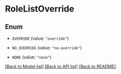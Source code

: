 # RoleListOverride

## Enum


* `OVERRIDE` (value: `"override"`)

* `NO_OVERRIDE` (value: `"no-override"`)

* `NONE` (value: `"none"`)


[[Back to Model list]](../README.md#documentation-for-models) [[Back to API list]](../README.md#documentation-for-api-endpoints) [[Back to README]](../README.md)


